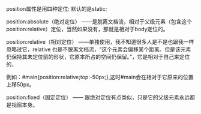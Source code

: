position属性是用四种定位:
默认的是static;

position:absolute（绝对定位） ——是脱离文档流，相对于父级元素（包含这个position:relative）定位，当然如果没有，那就是相对于body定位的。

position:relative（相对定位） ——单独使用，我不知道很多人是不是也跟我一样忽略过它，relative 也是不脱离文档流，“这个元素会偏移某个距离。但是该元素仍保持其未定位前的形状，它原本所占的空间仍保留。”，它是相对于自己来定位的，

例如：#main{position:relative;top:-50px;},这时#main会在相对于它原来的位置上移50px。


position:fixed（固定定位）  —— 跟绝对定位有点类似，只是它的父级元素永远都是视窗本身。
